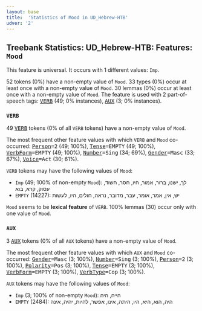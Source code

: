 ```yaml
---
layout: base
title:  'Statistics of Mood in UD_Hebrew-HTB'
udver: '2'
---
```


## Treebank Statistics: UD_Hebrew-HTB: Features: `Mood`

This feature is universal.
It occurs with 1 different values: `Imp`.

52 tokens (0%) have a non-empty value of `Mood`.
33 types (0%) occur at least once with a non-empty value of `Mood`.
30 lemmas (0%) occur at least once with a non-empty value of `Mood`.
The feature is used with 2 part-of-speech tags: <tt><a href="he_htb-pos-VERB.html">VERB</a></tt> (49; 0% instances), <tt><a href="he_htb-pos-AUX.html">AUX</a></tt> (3; 0% instances).

### `VERB`

49 <tt><a href="he_htb-pos-VERB.html">VERB</a></tt> tokens (0% of all `VERB` tokens) have a non-empty value of `Mood`.

The most frequent other feature values with which `VERB` and `Mood` co-occurred: <tt><a href="he_htb-feat-Person.html">Person</a></tt><tt>=2</tt> (49; 100%), <tt><a href="he_htb-feat-Tense.html">Tense</a></tt><tt>=EMPTY</tt> (49; 100%), <tt><a href="he_htb-feat-VerbForm.html">VerbForm</a></tt><tt>=EMPTY</tt> (49; 100%), <tt><a href="he_htb-feat-Number.html">Number</a></tt><tt>=Sing</tt> (34; 69%), <tt><a href="he_htb-feat-Gender.html">Gender</a></tt><tt>=Masc</tt> (33; 67%), <tt><a href="he_htb-feat-Voice.html">Voice</a></tt><tt>=Act</tt> (30; 61%).

`VERB` tokens may have the following values of `Mood`:

* `Imp` (49; 100% of non-empty `Mood`): לך, ישנו, ברור, אמור, חיו, חסר, חשוד, עסוק, קרא, בוא
* `EMPTY` (14227): יש, אין, אמר, אומר, עבר, מדובר, נראה, חולים, היו, לעשות

`Mood` seems to be **lexical feature** of `VERB`. 100% lemmas (30) occur only with one value of `Mood`.

### `AUX`

3 <tt><a href="he_htb-pos-AUX.html">AUX</a></tt> tokens (0% of all `AUX` tokens) have a non-empty value of `Mood`.

The most frequent other feature values with which `AUX` and `Mood` co-occurred: <tt><a href="he_htb-feat-Gender.html">Gender</a></tt><tt>=Masc</tt> (3; 100%), <tt><a href="he_htb-feat-Number.html">Number</a></tt><tt>=Sing</tt> (3; 100%), <tt><a href="he_htb-feat-Person.html">Person</a></tt><tt>=2</tt> (3; 100%), <tt><a href="he_htb-feat-Polarity.html">Polarity</a></tt><tt>=Pos</tt> (3; 100%), <tt><a href="he_htb-feat-Tense.html">Tense</a></tt><tt>=EMPTY</tt> (3; 100%), <tt><a href="he_htb-feat-VerbForm.html">VerbForm</a></tt><tt>=EMPTY</tt> (3; 100%), <tt><a href="he_htb-feat-VerbType.html">VerbType</a></tt><tt>=Cop</tt> (3; 100%).

`AUX` tokens may have the following values of `Mood`:

* `Imp` (3; 100% of non-empty `Mood`): הייה, היה
* `EMPTY` (2484): היה, הוא, היא, היו, היתה, אינו, אפשר, להיות, יהיה, אינה

